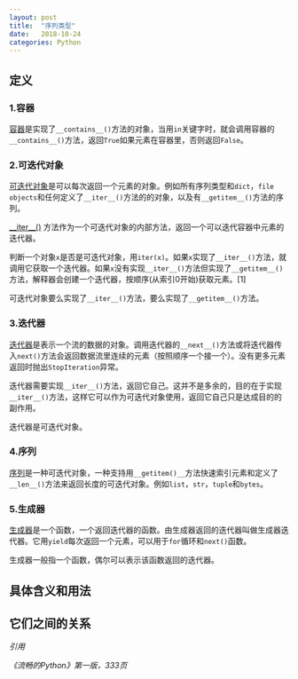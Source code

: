 ```yaml
---
layout: post
title:  "序列类型"
date:   2018-10-24
categories: Python
---
```


## 定义

### 1.容器

[容器](https://docs.python.org/dev/library/collections.abc.html#collections.abc.Container)是实现了`__contains__()`方法的对象，当用`in`关键字时，就会调用容器的`__contains__()`方法，返回`True`如果元素在容器里，否则返回`False`。

### 2.可迭代对象


[可迭代对象](https://docs.python.org/3.6/glossary.html#term-iterable)是可以每次返回一个元素的对象。例如所有序列类型和`dict`，`file objects`和任何定义了`__iter__()`方法的的对象，以及有`__getitem__()`方法的序列。

[\_\_iter\_\_()](https://docs.python.org/3.6/reference/datamodel.html#object.__iter__) 方法作为一个可迭代对象的内部方法，返回一个可以迭代容器中元素的迭代器。


判断一个对象`x`是否是可迭代对象，用`iter(x)`。如果`x`实现了`__iter__()`方法，就调用它获取一个迭代器。如果`x`没有实现`__iter__()`方法但实现了`__getitem__()`方法，解释器会创建一个迭代器，按顺序(从索引0开始)获取元素。[1]

可迭代对象要么实现了`__iter__()`方法，要么实现了`__getitem__()`方法。


### 3.迭代器


[迭代器](https://docs.python.org/3.6/glossary.html#term-iterator)是表示一个流的数据的对象。调用迭代器的`__next__()`方法或将迭代器传入`next()`方法会返回数据流里连续的元素（按照顺序一个接一个）。没有更多元素返回时抛出`StopIteration`异常。

迭代器需要实现`__iter__()`方法，返回它自己。这并不是多余的，目的在于实现`__iter__()`方法，这样它可以作为可迭代对象使用，返回它自己只是达成目的的副作用。

迭代器是可迭代对象。

### 4.序列


[序列](https://docs.python.org/3.6/glossary.html#term-sequence)是一种可迭代对象，一种支持用`__getitem()__`方法快速索引元素和定义了`__len__()`方法来返回长度的可迭代对象。例如`list`，`str`，`tuple`和`bytes`。

### 5.生成器

[生成器](https://docs.python.org/3.6/glossary.html#term-generator)是一个函数，一个返回迭代器的函数。由生成器返回的迭代器叫做生成器迭代器。它用`yield`每次返回一个元素，可以用于`for`循环和`next()`函数。

生成器一般指一个函数，偶尔可以表示该函数返回的迭代器。



## 具体含义和用法

## 它们之间的关系



*引用*

*《流畅的Python》第一版，333页*